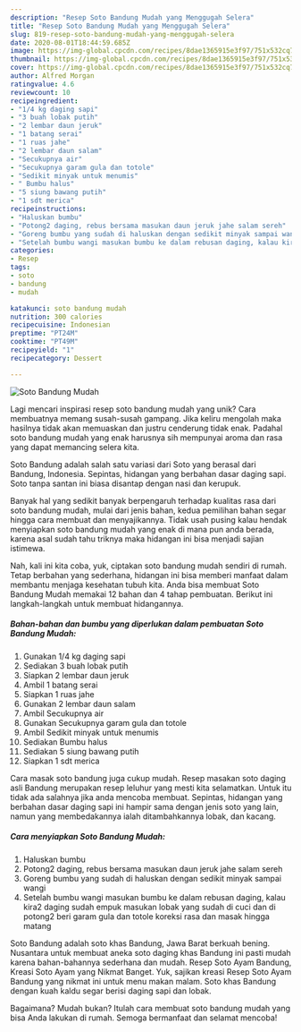 ```yaml
---
description: "Resep Soto Bandung Mudah yang Menggugah Selera"
title: "Resep Soto Bandung Mudah yang Menggugah Selera"
slug: 819-resep-soto-bandung-mudah-yang-menggugah-selera
date: 2020-08-01T18:44:59.685Z
image: https://img-global.cpcdn.com/recipes/8dae1365915e3f97/751x532cq70/soto-bandung-mudah-foto-resep-utama.jpg
thumbnail: https://img-global.cpcdn.com/recipes/8dae1365915e3f97/751x532cq70/soto-bandung-mudah-foto-resep-utama.jpg
cover: https://img-global.cpcdn.com/recipes/8dae1365915e3f97/751x532cq70/soto-bandung-mudah-foto-resep-utama.jpg
author: Alfred Morgan
ratingvalue: 4.6
reviewcount: 10
recipeingredient:
- "1/4 kg daging sapi"
- "3 buah lobak putih"
- "2 lembar daun jeruk"
- "1 batang serai"
- "1 ruas jahe"
- "2 lembar daun salam"
- "Secukupnya air"
- "Secukupnya garam gula dan totole"
- "Sedikit minyak untuk menumis"
- " Bumbu halus"
- "5 siung bawang putih"
- "1 sdt merica"
recipeinstructions:
- "Haluskan bumbu"
- "Potong2 daging, rebus bersama masukan daun jeruk jahe salam sereh"
- "Goreng bumbu yang sudah di haluskan dengan sedikit minyak sampai wangi"
- "Setelah bumbu wangi masukan bumbu ke dalam rebusan daging, kalau kira2 daging sudah empuk masukan lobak yang sudah di cuci dan di potong2 beri garam gula dan totole koreksi rasa dan masak hingga matang"
categories:
- Resep
tags:
- soto
- bandung
- mudah

katakunci: soto bandung mudah 
nutrition: 300 calories
recipecuisine: Indonesian
preptime: "PT24M"
cooktime: "PT49M"
recipeyield: "1"
recipecategory: Dessert

---
```



![Soto Bandung Mudah](https://img-global.cpcdn.com/recipes/8dae1365915e3f97/751x532cq70/soto-bandung-mudah-foto-resep-utama.jpg)

Lagi mencari inspirasi resep soto bandung mudah yang unik? Cara membuatnya memang susah-susah gampang. Jika keliru mengolah maka hasilnya tidak akan memuaskan dan justru cenderung tidak enak. Padahal soto bandung mudah yang enak harusnya sih mempunyai aroma dan rasa yang dapat memancing selera kita.

Soto Bandung adalah salah satu variasi dari Soto yang berasal dari Bandung, Indonesia. Sepintas, hidangan yang berbahan dasar daging sapi. Soto tanpa santan ini biasa disantap dengan nasi dan kerupuk.

Banyak hal yang sedikit banyak berpengaruh terhadap kualitas rasa dari soto bandung mudah, mulai dari jenis bahan, kedua pemilihan bahan segar hingga cara membuat dan menyajikannya. Tidak usah pusing kalau hendak menyiapkan soto bandung mudah yang enak di mana pun anda berada, karena asal sudah tahu triknya maka hidangan ini bisa menjadi sajian istimewa.


Nah, kali ini kita coba, yuk, ciptakan soto bandung mudah sendiri di rumah. Tetap berbahan yang sederhana, hidangan ini bisa memberi manfaat dalam membantu menjaga kesehatan tubuh kita. Anda bisa membuat Soto Bandung Mudah memakai 12 bahan dan 4 tahap pembuatan. Berikut ini langkah-langkah untuk membuat hidangannya.

<!--inarticleads1-->

##### Bahan-bahan dan bumbu yang diperlukan dalam pembuatan Soto Bandung Mudah:

1. Gunakan 1/4 kg daging sapi
1. Sediakan 3 buah lobak putih
1. Siapkan 2 lembar daun jeruk
1. Ambil 1 batang serai
1. Siapkan 1 ruas jahe
1. Gunakan 2 lembar daun salam
1. Ambil Secukupnya air
1. Gunakan Secukupnya garam gula dan totole
1. Ambil Sedikit minyak untuk menumis
1. Sediakan  Bumbu halus
1. Sediakan 5 siung bawang putih
1. Siapkan 1 sdt merica


Cara masak soto bandung juga cukup mudah. Resep masakan soto daging asli Bandung merupakan resep leluhur yang mesti kita selamatkan. Untuk itu tidak ada salahnya jika anda mencoba membuat. Sepintas, hidangan yang berbahan dasar daging sapi ini hampir sama dengan jenis soto yang lain, namun yang membedakannya ialah ditambahkannya lobak, dan kacang. 

<!--inarticleads2-->

##### Cara menyiapkan Soto Bandung Mudah:

1. Haluskan bumbu
1. Potong2 daging, rebus bersama masukan daun jeruk jahe salam sereh
1. Goreng bumbu yang sudah di haluskan dengan sedikit minyak sampai wangi
1. Setelah bumbu wangi masukan bumbu ke dalam rebusan daging, kalau kira2 daging sudah empuk masukan lobak yang sudah di cuci dan di potong2 beri garam gula dan totole koreksi rasa dan masak hingga matang


Soto Bandung adalah soto khas Bandung, Jawa Barat berkuah bening. Nusantara untuk membuat aneka soto daging khas Bandung ini pasti mudah karena bahan-bahannya sederhana dan mudah. Resep Soto Ayam Bandung, Kreasi Soto Ayam yang Nikmat Banget. Yuk, sajikan kreasi Resep Soto Ayam Bandung yang nikmat ini untuk menu makan malam. Soto khas Bandung dengan kuah kaldu segar berisi daging sapi dan lobak. 

Bagaimana? Mudah bukan? Itulah cara membuat soto bandung mudah yang bisa Anda lakukan di rumah. Semoga bermanfaat dan selamat mencoba!
